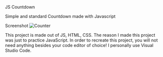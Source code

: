 
JS Countdown

Simple and standard Countdown made with Javascript

Screenshot
![Counter](https://user-images.githubusercontent.com/90680366/172956774-0e28b82c-f9d5-401f-b2a5-46cf7890ee68.jpg)

This project is made out of JS, HTML, CSS.
The reason I made this project was just to practice JavaScript.
In order to recreate this project, you will not need anything besides your code editor of choice! I personally use Visual Studio Code.


